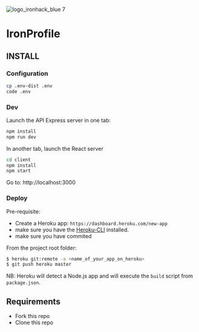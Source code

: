 ![logo_ironhack_blue 7](https://user-images.githubusercontent.com/23629340/40541063-a07a0a8a-601a-11e8-91b5-2f13e4e6b441.png)

# IronProfile

## INSTALL

### Configuration

```sh
cp .env-dist .env
code .env
```

### Dev

Launch the API Express server in one tab:

```sh
npm install
npm run dev
```

In another tab, launch the React server

```sh
cd client
npm install
npm start
```

Go to: http://localhost:3000

### Deploy

Pre-requisite:

- Create a Heroku app: `https://dashboard.heroku.com/new-app`
- make sure you have the [Heroku-CLI](https://devcenter.heroku.com/articles/heroku-cli#download-and-install) installed.
- make sure you have commited

From the project root folder:

```sh
$ heroku git:remote -a <name_of_your_app_on_heroku>
$ git push heroku master
```

NB: Heroku will detect a Node.js app and will execute the `build` script from `package.json`.

## Requirements

- Fork this repo
- Clone this repo
